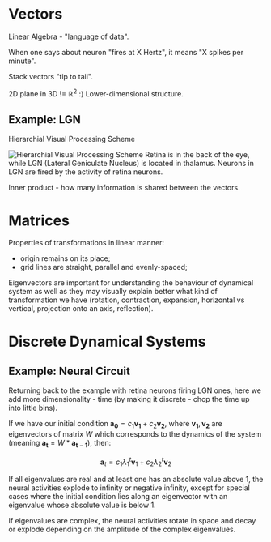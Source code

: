 # Vectors

Linear Algebra - "language of data".

When one says about neuron "fires at X Hertz", it means "X spikes per minute".

Stack vectors "tip to tail".

2D plane in 3D != $\mathbb{R}^{2}$ :) Lower-dimensional structure.

## Example: LGN

Hierarchial Visual Processing Scheme

![Hierarchial Visual Processing Scheme](https://drive.google.com/uc?export=view&id=116eP5jVVfqNoIJMnzyo0lDOAlMDYbVFE)
Retina is in the back of the eye, while LGN (Lateral Geniculate Nucleus) is located in thalamus. Neurons in LGN are fired by the activity of retina neurons.

Inner product - how many information is shared between the vectors.

# Matrices

Properties of transformations in linear manner:

- origin remains on its place;
- grid lines are straight, parallel and evenly-spaced;

Eigenvectors are important for understanding the behaviour of dynamical system as well as they
may visually explain better what kind of transformation we have (rotation, contraction, expansion, horizontal vs vertical, projection onto an axis, reflection).

# Discrete Dynamical Systems

## Example: Neural Circuit

Returning back to the example with retina neurons firing LGN ones, here we add more dimensionality - time (by
making it discrete - chop the time up into little bins).

If we have our initial condition $\mathbf{a_0} = c_1\mathbf{v_1} + c_2\mathbf{v_2}$, where $\mathbf{v_1}, \mathbf{v_2}$ are eigenvectors of matrix $W$ which corresponds to the dynamics of the system (meaning $\mathbf{a_t} = W*\mathbf{a_{t-1}}$), then:

$$
\mathbf{a}_{t} = c_{1}\lambda_{1}^{t}\mathbf{v}_{1} + c_{2}\lambda_{2}^{t}\mathbf{v}_{2}
$$

If all eigenvalues are real and at least one has an absolute value above 1, the neural activities explode to infinity or negative infinity, except for special cases where the initial condition lies along an eigenvector with an eigenvalue whose absolute value is below 1.

If eigenvalues are complex, the neural activities rotate in space and decay or explode depending on the amplitude of the complex eigenvalues.
